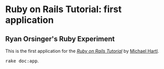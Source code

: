 # Ruby on Rails Tutorial: first application
## Ryan Orsinger's Ruby Experiment

This is the first application for the
[*Ruby on Rails Tutorial*](http://railstutorial.org/)
by [Michael Hartl](http://michaelhartl.com/).

<!--
Things you may want to cover:

* Ruby version

* System dependencies

* Configuration

* Database creation

* Database initialization

* How to run the test suite

* Services (job queues, cache servers, search engines, etc.)

* Deployment instructions

* ...
 -->

<!-- Please feel free to use a different markup language if you do not plan to run -->
<tt>rake doc:app</tt>.
